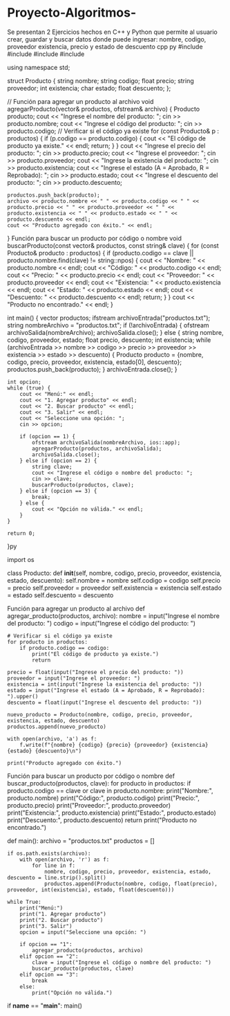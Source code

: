 # Proyecto-Algoritmos-
Se presentan 2 Ejercicios hechos en C++ y Python que permite al usuario crear, guardar y buscar datos donde puede ingresar: nombre, codigo, proveedor existencia, precio y estado de descuento 
cpp
py
#include <iostream>
#include <fstream>
#include <vector>
#include <string>

using namespace std;

struct Producto {
    string nombre;
    string codigo;
    float precio;
    string proveedor;
    int existencia;
    char estado;
    float descuento;
};

// Función para agregar un producto al archivo
void agregarProducto(vector<Producto>& productos, ofstream& archivo) {
    Producto producto;
    cout << "Ingrese el nombre del producto: ";
    cin >> producto.nombre;
    cout << "Ingrese el código del producto: ";
    cin >> producto.codigo;
    // Verificar si el código ya existe
    for (const Producto& p : productos) {
        if (p.codigo == producto.codigo) {
            cout << "El código de producto ya existe." << endl;
            return;
        }
    }
    cout << "Ingrese el precio del producto: ";
    cin >> producto.precio;
    cout << "Ingrese el proveedor: ";
    cin >> producto.proveedor;
    cout << "Ingrese la existencia del producto: ";
    cin >> producto.existencia;
    cout << "Ingrese el estado (A = Aprobado, R = Reprobado): ";
    cin >> producto.estado;
    cout << "Ingrese el descuento del producto: ";
    cin >> producto.descuento;
    
    productos.push_back(producto);
    archivo << producto.nombre << " " << producto.codigo << " " << producto.precio << " " << producto.proveedor << " " << producto.existencia << " " << producto.estado << " " << producto.descuento << endl;
    cout << "Producto agregado con éxito." << endl;
}
Función para buscar un producto por código o nombre
void buscarProducto(const vector<Producto>& productos, const string& clave) {
    for (const Producto& producto : productos) {
        if (producto.codigo == clave || producto.nombre.find(clave) != string::npos) {
            cout << "Nombre: " << producto.nombre << endl;
            cout << "Código: " << producto.codigo << endl;
            cout << "Precio: " << producto.precio << endl;
            cout << "Proveedor: " << producto.proveedor << endl;
            cout << "Existencia: " << producto.existencia << endl;
            cout << "Estado: " << producto.estado << endl;
            cout << "Descuento: " << producto.descuento << endl;
            return;
        }
    }
    cout << "Producto no encontrado." << endl;
}

int main() {
    vector<Producto> productos;
    ifstream archivoEntrada("productos.txt");
    string nombreArchivo = "productos.txt";
    if (!archivoEntrada) {
        ofstream archivoSalida(nombreArchivo);
        archivoSalida.close();
    } else {
        string nombre, codigo, proveedor, estado;
        float precio, descuento;
        int existencia;
        while (archivoEntrada >> nombre >> codigo >> precio >> proveedor >> existencia >> estado >> descuento) {
            Producto producto = {nombre, codigo, precio, proveedor, existencia, estado[0], descuento};
            productos.push_back(producto);
        }
        archivoEntrada.close();
    }
    
    int opcion;
    while (true) {
        cout << "Menú:" << endl;
        cout << "1. Agregar producto" << endl;
        cout << "2. Buscar producto" << endl;
        cout << "3. Salir" << endl;
        cout << "Seleccione una opción: ";
        cin >> opcion;
        
        if (opcion == 1) {
            ofstream archivoSalida(nombreArchivo, ios::app);
            agregarProducto(productos, archivoSalida);
            archivoSalida.close();
        } else if (opcion == 2) {
            string clave;
            cout << "Ingrese el código o nombre del producto: ";
            cin >> clave;
            buscarProducto(productos, clave);
        } else if (opcion == 3) {
            break;
        } else {
            cout << "Opción no válida." << endl;
        }
    }
    
    return 0;
}py

import os

class Producto:
    def __init__(self, nombre, codigo, precio, proveedor, existencia, estado, descuento):
        self.nombre = nombre
        self.codigo = codigo
        self.precio = precio
        self.proveedor = proveedor
        self.existencia = existencia
        self.estado = estado
        self.descuento = descuento

Función para agregar un producto al archivo
def agregar_producto(productos, archivo):
    nombre = input("Ingrese el nombre del producto: ")
    codigo = input("Ingrese el código del producto: ")
    
    # Verificar si el código ya existe
    for producto in productos:
        if producto.codigo == codigo:
            print("El código de producto ya existe.")
            return
    
    precio = float(input("Ingrese el precio del producto: "))
    proveedor = input("Ingrese el proveedor: ")
    existencia = int(input("Ingrese la existencia del producto: "))
    estado = input("Ingrese el estado (A = Aprobado, R = Reprobado): ").upper()
    descuento = float(input("Ingrese el descuento del producto: "))
    
    nuevo_producto = Producto(nombre, codigo, precio, proveedor, existencia, estado, descuento)
    productos.append(nuevo_producto)
    
    with open(archivo, 'a') as f:
        f.write(f"{nombre} {codigo} {precio} {proveedor} {existencia} {estado} {descuento}\n")
    
    print("Producto agregado con éxito.")

Función para buscar un producto por código o nombre
def buscar_producto(productos, clave):
    for producto in productos:
        if producto.codigo == clave or clave in producto.nombre:
            print("Nombre:", producto.nombre)
            print("Código:", producto.codigo)
            print("Precio:", producto.precio)
            print("Proveedor:", producto.proveedor)
            print("Existencia:", producto.existencia)
            print("Estado:", producto.estado)
            print("Descuento:", producto.descuento)
            return
    print("Producto no encontrado.")

def main():
    archivo = "productos.txt"
    productos = []

    if os.path.exists(archivo):
        with open(archivo, 'r') as f:
            for line in f:
                nombre, codigo, precio, proveedor, existencia, estado, descuento = line.strip().split()
                productos.append(Producto(nombre, codigo, float(precio), proveedor, int(existencia), estado, float(descuento)))

    while True:
        print("Menú:")
        print("1. Agregar producto")
        print("2. Buscar producto")
        print("3. Salir")
        opcion = input("Seleccione una opción: ")
        
        if opcion == "1":
            agregar_producto(productos, archivo)
        elif opcion == "2":
            clave = input("Ingrese el código o nombre del producto: ")
            buscar_producto(productos, clave)
        elif opcion == "3":
            break
        else:
            print("Opción no válida.")

if __name__ == "__main__":
    main()
